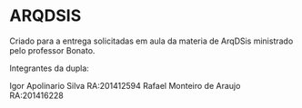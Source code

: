# ARQDSIS
Criado para a entrega solicitadas em aula da materia de ArqDSis ministrado pelo professor Bonato.

Integrantes da dupla:

Igor Apolinario Silva RA:201412594
Rafael Monteiro de Araujo RA:201416228
